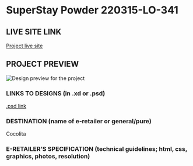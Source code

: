 # SuperStay Powder 220315-LO-341

<!-- please enter project number recived from PM -->

## LIVE SITE LINK

<!-- please enter link to site preview here -->

[Project live site](https://estorelabs.github.io/RC---220315-LO-341-SuperStay-Powder-COCOLITA/index.html)

## PROJECT PREVIEW

![Design preview for the project]()

### LINKS TO DESIGNS (in .xd or .psd)

[.psd link](https://drive.google.com/drive/folders/1wa6JDBxG7iE0vlsbBnVL7trLgjBc_OuW)

<!-- please enter link to preview designs -->

### DESTINATION (name of e-retailer or general/pure)

Cocolita

<!-- please enter e-retailers name -->

### E-RETAILER’S SPECIFICATION (technical guidelines; html, css, graphics, photos, resolution)

<!-- please enter any additional comments important for the project -->
